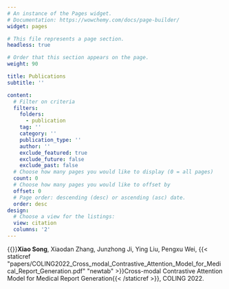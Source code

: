 ```yaml
---
# An instance of the Pages widget.
# Documentation: https://wowchemy.com/docs/page-builder/
widget: pages

# This file represents a page section.
headless: true

# Order that this section appears on the page.
weight: 90

title: Publications
subtitle: ''

content:
  # Filter on criteria
  filters:
    folders:
      - publication
    tag: ''
    category: ''
    publication_type: ''
    author: ''
    exclude_featured: true
    exclude_future: false
    exclude_past: false
  # Choose how many pages you would like to display (0 = all pages)
  count: 0
  # Choose how many pages you would like to offset by
  offset: 0
  # Page order: descending (desc) or ascending (asc) date.
  order: desc
design:
  # Choose a view for the listings:
  view: citation
  columns: '2'
---
```

<!-- 
{{% callout note %}}
Quickly discover relevant content by [filtering publications](./publication/).
{{% /callout %}} -->

{{<icon name="fa-memo" pack="fas"/>}}<strong>Xiao Song</strong>, Xiaodan Zhang, Junzhong Ji, Ying Liu, Pengxu Wei, {{< staticref "papers/COLING2022_Cross_modal_Contrastive_Attention_Model_for_Medical_Report_Generation.pdf" "newtab" >}}Cross-modal Contrastive Attention Model for Medical Report Generation{{< /staticref >}}, COLING 2022.
